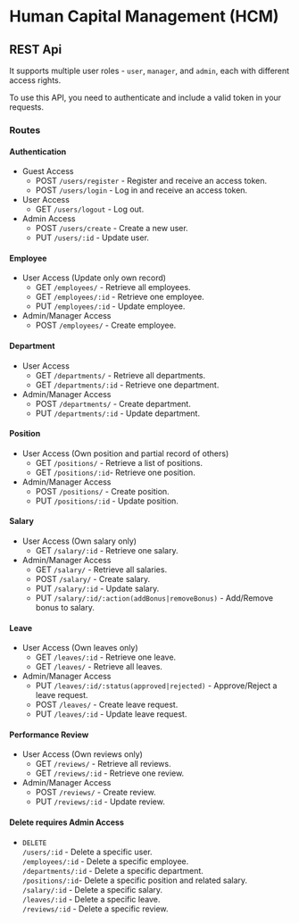 # Human Capital Management (HCM)


## REST Api

It supports multiple user roles - `user`, `manager`, and `admin`, each with different access rights.

To use this API, you need to authenticate and include a valid token in your requests.

### Routes

#### Authentication

- Guest Access
  - POST `/users/register` - Register and receive an access token.
  - POST `/users/login` - Log in and receive an access token.
- User Access
  - GET `/users/logout` - Log out.
- Admin Access
  - POST `/users/create` - Create a new user. 
  - PUT `/users/:id` - Update user. 

#### Employee

- User Access (Update only own record)
  - GET `/employees/` - Retrieve all employees.
  - GET `/employees/:id` - Retrieve one employee.
  - PUT `/employees/:id` - Update employee.
- Admin/Manager Access
  - POST `/employees/` - Create employee. 

#### Department

- User Access
  - GET `/departments/` - Retrieve all departments.
  - GET `/departments/:id` - Retrieve one department.
- Admin/Manager Access
  - POST `/departments/` - Create department.
  - PUT `/departments/:id` - Update department.

#### Position

- User Access (Own position and partial record of others)
  - GET `/positions/` - Retrieve a list of positions.
  - GET `/positions/:id`- Retrieve one position.
- Admin/Manager Access
  - POST `/positions/` - Create position.
  - PUT `/positions/:id` - Update position.

#### Salary

- User Access (Own salary only)
  - GET `/salary/:id` - Retrieve one salary.
- Admin/Manager Access
  - GET `/salary/` - Retrieve all salaries.
  - POST `/salary/` - Create salary.
  - PUT `/salary/:id` - Update salary.
  - PUT `/salary/:id/:action(addBonus|removeBonus)` - Add/Remove bonus to salary.

#### Leave

- User Access (Own leaves only)
  - GET `/leaves/:id` - Retrieve one leave.
  - GET `/leaves/` - Retrieve all leaves.
- Admin/Manager Access
  - PUT `/leaves/:id/:status(approved|rejected)` - Approve/Reject a leave request.
  - POST `/leaves/` - Create leave request.
  - PUT `/leaves/:id` - Update leave request.

#### Performance Review

- User Access (Own reviews only)
  - GET `/reviews/` - Retrieve all reviews.
  - GET `/reviews/:id` - Retrieve one review.
- Admin/Manager Access
  - POST `/reviews/` - Create review.
  - PUT `/reviews/:id` - Update review.

#### Delete requires Admin Access
- `DELETE`  
  `/users/:id` - Delete a specific user.    
  `/employees/:id` - Delete a specific employee.     
  `/departments/:id` - Delete a specific department.    
  `/positions/:id`- Delete a specific position and related salary.  
  `/salary/:id` - Delete a specific salary.  
  `/leaves/:id` - Delete a specific leave.  
  `/reviews/:id` - Delete a specific review.


